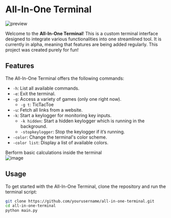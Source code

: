 # All-In-One Terminal

![preview](https://github.com/user-attachments/assets/32ec2d63-6601-4adb-98d4-22499d066e53)



Welcome to the **All-In-One Terminal**! This is a custom terminal interface designed to integrate various functionalities into one streamlined tool. It is currently in alpha, meaning that features are being added regularly. This project was created purely for fun!

## Features

The All-In-One Terminal offers the following commands:

- `-h`: List all available commands.
- `-e`: Exit the terminal.
- `-g`: Access a variety of games (only one right now).
  - `-g t`: TicTacToe
- `-u`: Fetch all links from a website.
- `-k`: Start a keylogger for monitoring key inputs.
  - `-k hidden`: Start a hidden keylogger which is running in the background.
  - `-stopkeylogger`: Stop the keylogger if it’s running.
- `-color`: Change the terminal's color scheme.
- `-color list`: Display a list of available colors.

Berform basic calculations inside the terminal  
![image](https://github.com/user-attachments/assets/4644f808-9a3c-4b30-bfa9-1e737ae97ee2)



## Usage

To get started with the All-In-One Terminal, clone the repository and run the terminal script:

```bash
git clone https://github.com/yourusername/all-in-one-terminal.git
cd all-in-one-terminal
python main.py
